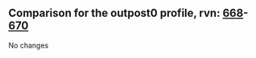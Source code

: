 ## Comparison for the outpost0 profile, rvn: [668](https://github.com/PRO100KatYT/FortniteProfileRevisions/tree/main/profiles/outpost0/668%20outpost0.json)-[670](https://github.com/PRO100KatYT/FortniteProfileRevisions/tree/main/profiles/outpost0/670%20outpost0.json)

No changes
